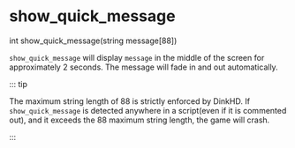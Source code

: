 # show_quick_message

<VersionInfo Dink Smallwood="HD">
</VersionInfo>

<Prototype>int show_quick_message(string message[88])</Prototype>

`show_quick_message` will display `message` in the middle of the screen for approximately 2 seconds. The message will fade in and out automatically.

::: tip

The maximum string length of 88 is strictly enforced by DinkHD. 
If `show_quick_message` is detected anywhere in a script(even if it is commented out), and it exceeds the 88 maximum string length, the game will crash.

:::